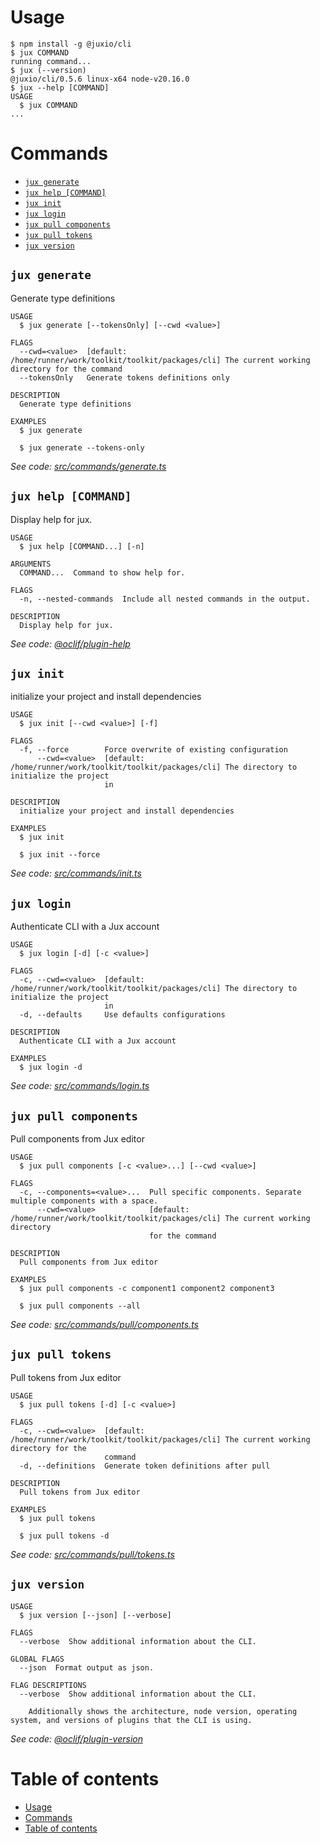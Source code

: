 # Usage

  <!-- usage -->
```sh-session
$ npm install -g @juxio/cli
$ jux COMMAND
running command...
$ jux (--version)
@juxio/cli/0.5.6 linux-x64 node-v20.16.0
$ jux --help [COMMAND]
USAGE
  $ jux COMMAND
...
```
<!-- usagestop -->

# Commands

  <!-- commands -->
* [`jux generate`](#jux-generate)
* [`jux help [COMMAND]`](#jux-help-command)
* [`jux init`](#jux-init)
* [`jux login`](#jux-login)
* [`jux pull components`](#jux-pull-components)
* [`jux pull tokens`](#jux-pull-tokens)
* [`jux version`](#jux-version)

## `jux generate`

Generate type definitions

```
USAGE
  $ jux generate [--tokensOnly] [--cwd <value>]

FLAGS
  --cwd=<value>  [default: /home/runner/work/toolkit/toolkit/packages/cli] The current working directory for the command
  --tokensOnly   Generate tokens definitions only

DESCRIPTION
  Generate type definitions

EXAMPLES
  $ jux generate

  $ jux generate --tokens-only
```

_See code: [src/commands/generate.ts](https://github.com/jux-io/toolkit/tree/%40juxio/cli%400.5.6/packages/cli/src/commands/generate.ts)_

## `jux help [COMMAND]`

Display help for jux.

```
USAGE
  $ jux help [COMMAND...] [-n]

ARGUMENTS
  COMMAND...  Command to show help for.

FLAGS
  -n, --nested-commands  Include all nested commands in the output.

DESCRIPTION
  Display help for jux.
```

_See code: [@oclif/plugin-help](https://github.com/oclif/plugin-help/tree/%40juxio/cli%406.2.6/packages/cli/src/commands/help.ts)_

## `jux init`

initialize your project and install dependencies

```
USAGE
  $ jux init [--cwd <value>] [-f]

FLAGS
  -f, --force        Force overwrite of existing configuration
      --cwd=<value>  [default: /home/runner/work/toolkit/toolkit/packages/cli] The directory to initialize the project
                     in

DESCRIPTION
  initialize your project and install dependencies

EXAMPLES
  $ jux init

  $ jux init --force
```

_See code: [src/commands/init.ts](https://github.com/jux-io/toolkit/tree/%40juxio/cli%400.5.6/packages/cli/src/commands/init.ts)_

## `jux login`

Authenticate CLI with a Jux account

```
USAGE
  $ jux login [-d] [-c <value>]

FLAGS
  -c, --cwd=<value>  [default: /home/runner/work/toolkit/toolkit/packages/cli] The directory to initialize the project
                     in
  -d, --defaults     Use defaults configurations

DESCRIPTION
  Authenticate CLI with a Jux account

EXAMPLES
  $ jux login -d
```

_See code: [src/commands/login.ts](https://github.com/jux-io/toolkit/tree/%40juxio/cli%400.5.6/packages/cli/src/commands/login.ts)_

## `jux pull components`

Pull components from Jux editor

```
USAGE
  $ jux pull components [-c <value>...] [--cwd <value>]

FLAGS
  -c, --components=<value>...  Pull specific components. Separate multiple components with a space.
      --cwd=<value>            [default: /home/runner/work/toolkit/toolkit/packages/cli] The current working directory
                               for the command

DESCRIPTION
  Pull components from Jux editor

EXAMPLES
  $ jux pull components -c component1 component2 component3

  $ jux pull components --all
```

_See code: [src/commands/pull/components.ts](https://github.com/jux-io/toolkit/tree/%40juxio/cli%400.5.6/packages/cli/src/commands/pull/components.ts)_

## `jux pull tokens`

Pull tokens from Jux editor

```
USAGE
  $ jux pull tokens [-d] [-c <value>]

FLAGS
  -c, --cwd=<value>  [default: /home/runner/work/toolkit/toolkit/packages/cli] The current working directory for the
                     command
  -d, --definitions  Generate token definitions after pull

DESCRIPTION
  Pull tokens from Jux editor

EXAMPLES
  $ jux pull tokens

  $ jux pull tokens -d
```

_See code: [src/commands/pull/tokens.ts](https://github.com/jux-io/toolkit/tree/%40juxio/cli%400.5.6/packages/cli/src/commands/pull/tokens.ts)_

## `jux version`

```
USAGE
  $ jux version [--json] [--verbose]

FLAGS
  --verbose  Show additional information about the CLI.

GLOBAL FLAGS
  --json  Format output as json.

FLAG DESCRIPTIONS
  --verbose  Show additional information about the CLI.

    Additionally shows the architecture, node version, operating system, and versions of plugins that the CLI is using.
```

_See code: [@oclif/plugin-version](https://github.com/oclif/plugin-version/tree/%40juxio/cli%402.2.10/packages/cli/src/commands/version.ts)_
<!-- commandsstop -->

# Table of contents

  <!-- toc -->
* [Usage](#usage)
* [Commands](#commands)
* [Table of contents](#table-of-contents)
<!-- tocstop -->
